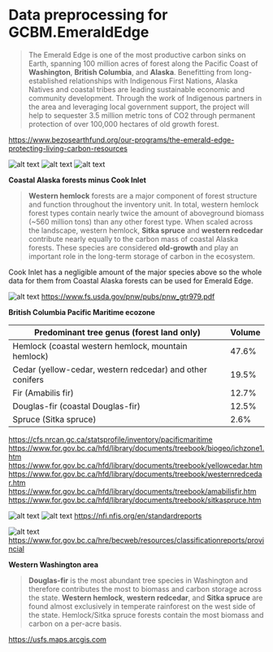 # Data preprocessing for GCBM.EmeraldEdge
>The Emerald Edge is one of the most productive carbon sinks on Earth, spanning 100 million acres of forest along the Pacific Coast of **Washington**, **British Columbia**, and **Alaska**. Benefitting from long-established relationships with Indigenous First Nations, Alaska Natives and coastal tribes are leading sustainable economic and community development. Through the work of Indigenous partners in the area and leveraging local government support, the project will help to sequester 3.5 million metric tons of CO2 through permanent protection of over 100,000 hectares of old growth forest.

https://www.bezosearthfund.org/our-programs/the-emerald-edge-protecting-living-carbon-resources

![alt text](https://github.com/mHienp/GCBM.EmeraldEdge.Data/blob/main/img/Econame.png)
![alt text](https://github.com/mHienp/GCBM.EmeraldEdge.Data/blob/main/img/Holdridge.png)
![alt text](https://github.com/mHienp/GCBM.EmeraldEdge.Data/blob/main/img/temp.png)

**Coastal Alaska forests minus Cook Inlet**
> **Western hemlock** forests are a major component of forest structure and function throughout the inventory unit. In total, western hemlock forest types contain nearly twice the amount of aboveground biomass (~560 million tons) than any other forest type. When scaled across the landscape, western hemlock, **Sitka spruce** and **western redcedar** contribute nearly equally to the carbon mass of coastal Alaska forests. These species are considered **old-growth** and play an important role in the long-term storage of carbon in the ecosystem.

Cook Inlet has a negligible amount of the major species above so the whole data for them from Coastal Alaska forests can be used for Emerald Edge.

![alt text](https://github.com/mHienp/GCBM.EmeraldEdge.Data/blob/main/img/alaska_AGB_age.png)
https://www.fs.usda.gov/pnw/pubs/pnw_gtr979.pdf

**British Columbia Pacific Maritime ecozone**

Predominant tree genus (forest land only) | Volume |  
--- | --- |
Hemlock (coastal western hemlock, mountain hemlock) | 47.6% |
Cedar (yellow-cedar, western redcedar) and other conifers | 19.5% |
Fir (Amabilis fir) | 12.7% | +1 |
Douglas-fir (coastal Douglas-fir) | 12.5% |
Spruce (Sitka spruce) | 2.6% |

https://cfs.nrcan.gc.ca/statsprofile/inventory/pacificmaritime
https://www.for.gov.bc.ca/hfd/library/documents/treebook/biogeo/ichzone1.htm
https://www.for.gov.bc.ca/hfd/library/documents/treebook/yellowcedar.htm
https://www.for.gov.bc.ca/hfd/library/documents/treebook/westernredcedar.htm
https://www.for.gov.bc.ca/hfd/library/documents/treebook/amabilisfir.htm
https://www.for.gov.bc.ca/hfd/library/documents/treebook/sitkaspruce.htm

![alt text](https://github.com/mHienp/GCBM.EmeraldEdge.Data/blob/main/img/AGB5.png)
![alt text](https://github.com/mHienp/GCBM.EmeraldEdge.Data/blob/main/img/AGB-A5.png)
https://nfi.nfis.org/en/standardreports

![alt text](https://github.com/mHienp/GCBM.EmeraldEdge.Data/blob/main/img/beczones.gif)
https://www.for.gov.bc.ca/hre/becweb/resources/classificationreports/provincial

**Western Washington area**
> **Douglas-fir** is the most abundant tree species in Washington and therefore contributes the most to biomass and carbon storage across the state. **Western hemlock**, **western redcedar**, and **Sitka spruce** are found almost exclusively in temperate rainforest on the west side of the state. Hemlock/Sitka spruce forests contain the most biomass and carbon on a per-acre basis.

https://usfs.maps.arcgis.com
